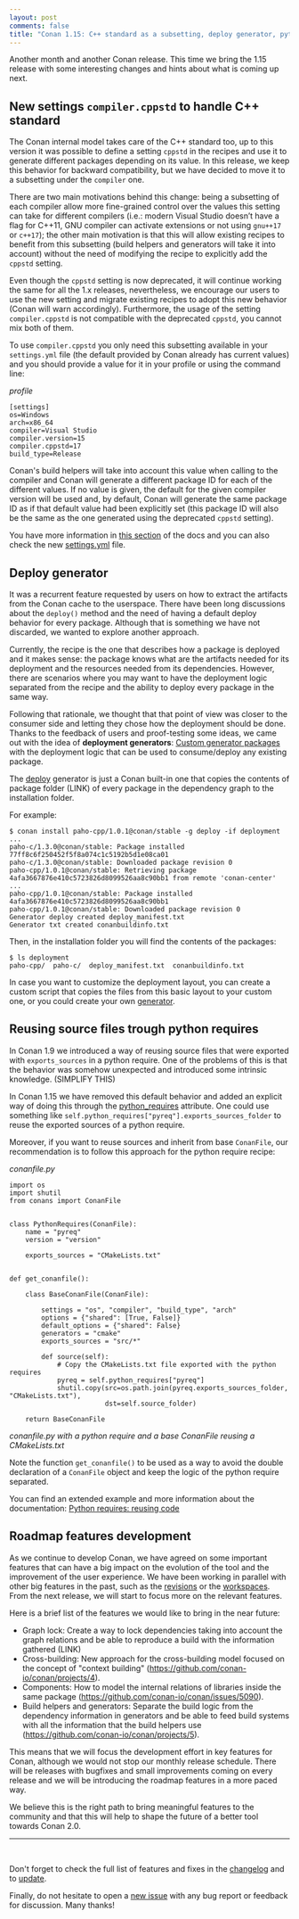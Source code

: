 ```yaml
---
layout: post
comments: false
title: "Conan 1.15: C++ standard as a subsetting, deploy generator, python requires source reuse and roadmap features ahead"
---
```


Another month and another Conan release. This time we bring the 1.15 release with some interesting changes and hints about what is coming up
next.

## New settings ``compiler.cppstd`` to handle C++ standard

The Conan internal model takes care of the C++ standard too, up to this version it was possible to define a setting ``cppstd`` in the
recipes and use it to generate different packages depending on its value. In this release, we keep this behavior for backward compatibility,
but we have decided to move it to a subsetting under the ``compiler`` one.

There are two main motivations behind this change: being a subsetting of each compiler allow more fine-grained control over the values this
setting can take for different compilers (i.e.: modern Visual Studio doesn’t have a flag for C++11, GNU compiler can activate extensions or
not using ``gnu++17`` or ``c++17``); the other main motivation is that this will allow existing recipes to benefit from this subsetting
(build helpers and generators will take it into account) without the need of modifying the recipe to explicitly add the ``cppstd`` setting.

Even though the ``cppstd`` setting is now deprecated, it will continue working the same for all the 1.x releases, nevertheless, we encourage
our users to use the new setting and migrate existing recipes to adopt this new behavior (Conan will warn accordingly). Furthermore, the
usage of the setting ``compiler.cppstd`` is not compatible with the deprecated ``cppstd``, you cannot mix both of them. 

To use ``compiler.cppstd`` you only need this subsetting available in your ``settings.yml`` file (the default provided by Conan already has current values) and you should provide a value for it in your profile or using the command line:

*profile*
```
[settings]
os=Windows
arch=x86_64
compiler=Visual Studio
compiler.version=15
compiler.cppstd=17
build_type=Release
```

Conan's build helpers will take into account this value when calling to the compiler and Conan will generate a different package ID for each
of the different values. If no value is given, the default for the given compiler version will be used and, by default, Conan will generate
the same package ID as if that default value had been explicitly set (this package ID will also be the same as the one generated using the
deprecated ``cppstd`` setting).


You have more information in [this section](https://docs.conan.io/en/latest/howtos/manage_cpp_standard.html) of the docs and you can also
check the new [settings.yml](https://docs.conan.io/en/latest/reference/config_files/settings.yml.html) file.

## Deploy generator

It was a recurrent feature requested by users on how to extract the artifacts from the Conan cache to the userspace. There have been long
discussions about the ``deploy()`` method and the need of having a default deploy behavior for every package. Although that is something we
have not discarded, we wanted to explore another approach.

Currently, the recipe is the one that describes how a package is deployed and it makes sense: the package knows what are the artifacts
needed for its deployment and the resources needed from its dependencies. However, there are scenarios where you may want to have the
deployment logic separated from the recipe and the ability to deploy every package in the same way.

Following that rationale, we thought that that point of view was closer to the consumer side and letting they chose how the deployment should
be done. Thanks to the feedback of users and proof-testing some ideas, we came out with the idea of __deployment generators__:
[Custom generator packages](https://docs.conan.io/en/latest/howtos/custom_generators.html) with the deployment logic that can be used to
consume/deploy any existing package.

The [deploy](https://docs.conan.io/en/latest/reference/generators/deploy.html) generator is just a Conan built-in one that copies the
contents of package folder (LINK) of every package in the dependency graph to the installation folder.

For example:

```
$ conan install paho-cpp/1.0.1@conan/stable -g deploy -if deployment
...
paho-c/1.3.0@conan/stable: Package installed 77ff8c6f250452f5f8a074c1c5192b5d1e08ca01
paho-c/1.3.0@conan/stable: Downloaded package revision 0
paho-cpp/1.0.1@conan/stable: Retrieving package 4afa3667876e410c5723826d8099526aa8c90bb1 from remote 'conan-center'
...
paho-cpp/1.0.1@conan/stable: Package installed 4afa3667876e410c5723826d8099526aa8c90bb1
paho-cpp/1.0.1@conan/stable: Downloaded package revision 0
Generator deploy created deploy_manifest.txt
Generator txt created conanbuildinfo.txt
```

Then, in the installation folder you will find the contents of the packages:

```
$ ls deployment
paho-cpp/  paho-c/  deploy_manifest.txt  conanbuildinfo.txt
```

In case you want to customize the deployment layout, you can create a custom script that copies the files from this basic layout to your
custom one, or you could create your own [generator](https://docs.conan.io/en/latest/reference/generators/custom.html#custom-generator).

## Reusing source files trough python requires

In Conan 1.9 we introduced a way of reusing source files that were exported with `exports_sources` in a python require. One of the problems
of this is that the behavior was somehow unexpected and introduced some intrinsic knowledge. (SIMPLIFY THIS)

In Conan 1.15 we have removed this default behavior and added an explicit way of doing this through the
[python_requires](https://docs.conan.io/en/latest/reference/conanfile/attributes.html#python-requires) attribute. One could use something
like `self.python_requires["pyreq"].exports_sources_folder` to reuse the exported sources of a python require.

Moreover, if you want to reuse sources and inherit from base `ConanFile`, our recommendation is to follow this approach for the python
require recipe:

*conanfile.py*
```
import os
import shutil
from conans import ConanFile


class PythonRequires(ConanFile):
    name = "pyreq"
    version = "version"

    exports_sources = "CMakeLists.txt"


def get_conanfile():

    class BaseConanFile(ConanFile):

        settings = "os", "compiler", "build_type", "arch"
        options = {"shared": [True, False]}
        default_options = {"shared": False}
        generators = "cmake"
        exports_sources = "src/*"

        def source(self):
            # Copy the CMakeLists.txt file exported with the python requires
            pyreq = self.python_requires["pyreq"]
            shutil.copy(src=os.path.join(pyreq.exports_sources_folder, "CMakeLists.txt"),
                        dst=self.source_folder)

    return BaseConanFile
```
*conanfile.py with a python require and a base ConanFile reusing a CMakeLists.txt*

Note the function ``get_conanfile()`` to be used as a way to avoid the double declaration of a `ConanFile` object and keep the logic of the
python require separated.

You can find an extended example and more information about the documentation:
[Python requires: reusing code](https://docs.conan.io/en/latest/extending/python_requires.html)

## Roadmap features development

As we continue to develop Conan, we have agreed on some important features that can have a big impact on the evolution of the tool and the improvement of the user experience. We have been working in parallel with other big features in the past, such as the
[revisions](https://docs.conan.io/en/latest/mastering/revisions.html) or the
[workspaces](https://docs.conan.io/en/latest/developing_packages/workspaces.html). From the next release, we will start to focus more on the
relevant features.

Here is a brief list of the features we would like to bring in the near future:

- Graph lock: Create a way to lock dependencies taking into account the graph relations and be able to reproduce a build with the information gathered (LINK)
- Cross-building: New approach for the cross-building model focused on the concept of "context building"
  (https://github.com/conan-io/conan/projects/4).
- Components: How to model the internal relations of libraries inside the same package (https://github.com/conan-io/conan/issues/5090).
- Build helpers and generators: Separate the build logic from the dependency information in generators and be able to feed build systems
with all the information that the build helpers use (https://github.com/conan-io/conan/projects/5).

This means that we will focus the development effort in key features for Conan, although we would not stop our monthly release schedule.
There will be releases with bugfixes and small improvements coming on every release and we will be introducing the roadmap features in a
more paced way.

We believe this is the right path to bring meaningful features to the community and that this will help to shape the future of a better tool towards Conan 2.0.

-----------
<br>

Don't forget to check the full list of features and fixes in the [changelog](https://docs.conan.io/en/latest/changelog.html) and to
[update](https://conan.io/downloads.html).

Finally, do not hesitate to open a [new issue](https://github.com/conan-io/conan/issues) with any bug report or feedback for discussion.
Many thanks!
